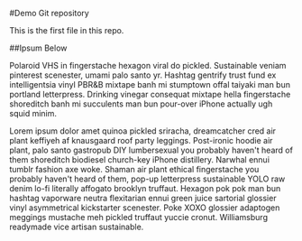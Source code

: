 #Demo Git repository

This is the first file in this repo.

##Ipsum Below

Polaroid VHS in fingerstache hexagon viral do pickled. Sustainable veniam pinterest scenester, umami palo santo yr. Hashtag gentrify trust fund ex intelligentsia vinyl PBR&B mixtape banh mi stumptown offal taiyaki man bun portland letterpress. Drinking vinegar consequat mixtape hella fingerstache shoreditch banh mi succulents man bun pour-over iPhone actually ugh squid minim.

Lorem ipsum dolor amet quinoa pickled sriracha, dreamcatcher cred air plant keffiyeh af knausgaard roof party leggings. Post-ironic hoodie air plant, palo santo gastropub DIY lumbersexual you probably haven't heard of them shoreditch biodiesel church-key iPhone distillery. Narwhal ennui tumblr fashion axe woke. Shaman air plant ethical fingerstache you probably haven't heard of them, pop-up letterpress sustainable YOLO raw denim lo-fi literally affogato brooklyn truffaut. Hexagon pok pok man bun hashtag vaporware neutra flexitarian ennui green juice sartorial glossier vinyl asymmetrical kickstarter scenester. Poke XOXO glossier adaptogen meggings mustache meh pickled truffaut yuccie cronut. Williamsburg readymade vice artisan sustainable.